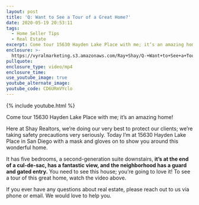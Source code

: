 ```yaml
---
layout: post
title: 'Q: Want to See a Tour of a Great Home?'
date: 2020-05-19 20:53:11
tags:
  - Home Seller Tips
  - Real Estate
excerpt: Come tour 15630 Hayden Lake Place with me; it’s an amazing home!
enclosure: >-
  https://vyralmarketing.s3.amazonaws.com/Ray+Shay/Q-+Want+to+See+a+Tour+of+a+Great+Home_.mp4
pullquote:
enclosure_type: video/mp4
enclosure_time:
use_youtube_image: true
youtube_alternate_image:
youtube_code: CD6URmVYclo
---
```


{% include youtube.html %}

Come tour 15630 Hayden Lake Place with me; it’s an amazing home\!

Here at Shay Realtors, we’re doing our very best to protect our clients; we’re taking safety precautions very seriously. Today I’m at 15630 Hayden Lake Place in San Diego with a mask and gloves on to show you around this wonderful home.&nbsp;

It has five bedrooms, a second-generation suite downstairs, **it’s at the end of a cul-de-sac, has a fantastic view, and the neighborhood has a guard and gated entry.** You need to see this house; you’re going to love it\! To see a tour of this great home, watch the video above.&nbsp;

If you ever have any questions about real estate, please reach out to us via phone or email. We would love to help you.